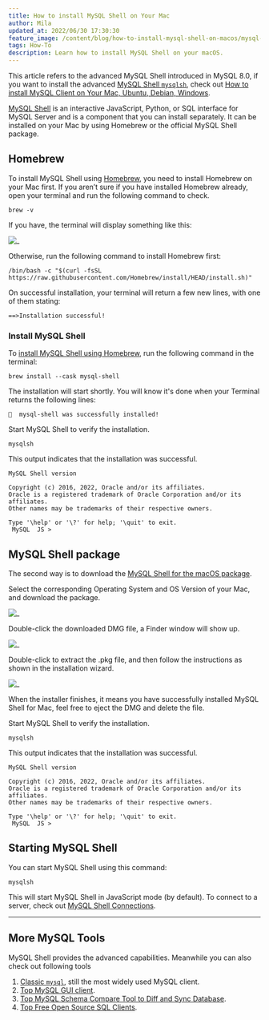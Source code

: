 ```yaml
---
title: How to install MySQL Shell on Your Mac
author: Mila
updated_at: 2022/06/30 17:30:30
feature_image: /content/blog/how-to-install-mysql-shell-on-macos/mysql-mac.webp
tags: How-To
description: Learn how to install MySQL Shell on your macOS.
---
```


<HintBlock type="info">

This article refers to the advanced MySQL Shell introduced in MySQL 8.0, if you want to install the advanced [MySQL Shell `mysqlsh`](https://dev.mysql.com/doc/mysql-shell/8.0/en/), check out [How to install MySQL Client on Your Mac, Ubuntu, Debian, Windows](/blog/how-to-install-mysql-client-on-mac-ubuntu-centos-windows).

</HintBlock>

[MySQL Shell](https://dev.mysql.com/doc/mysql-shell/8.0/en/) is an interactive JavaScript, Python, or SQL interface for MySQL Server and is a component that you can install separately. It can be installed on your Mac by using Homebrew or the official MySQL Shell package.

## Homebrew

To install MySQL Shell using [Homebrew](https://brew.sh/), you need to install Homebrew on your Mac first. If you aren’t sure if you have installed Homebrew already, open your terminal and run the following command to check.

```text
brew -v
```

If you have, the terminal will display something like this:

![_](/content/blog/how-to-install-mysql-shell-on-macos/brew-version.webp)

Otherwise, run the following command to install Homebrew first:

```text
/bin/bash -c "$(curl -fsSL https://raw.githubusercontent.com/Homebrew/install/HEAD/install.sh)"
```

On successful installation, your terminal will return a few new lines, with one of them stating:

```plain
==>Installation successful!
```

### Install MySQL Shell

To [install MySQL Shell using Homebrew](https://formulae.brew.sh/cask/mysql-shell), run the following command in the terminal:

```text
brew install --cask mysql-shell
```

The installation will start shortly. You will know it's done when your Terminal returns the following lines:

```plain
🍺  mysql-shell was successfully installed!
```

Start MySQL Shell to verify the installation.

```text
mysqlsh
```

This output indicates that the installation was successful.

```plain
MySQL Shell version

Copyright (c) 2016, 2022, Oracle and/or its affiliates.
Oracle is a registered trademark of Oracle Corporation and/or its affiliates.
Other names may be trademarks of their respective owners.

Type '\help' or '\?' for help; '\quit' to exit.
 MySQL  JS >
```

## MySQL Shell package

The second way is to download the [MySQL Shell for the macOS package](https://dev.mysql.com/downloads/shell/).

Select the corresponding Operating System and OS Version of your Mac, and download the package.

![_](/content/blog/how-to-install-mysql-shell-on-macos/mac-version.webp)

Double-click the downloaded DMG file, a Finder window will show up.

![_](/content/blog/how-to-install-mysql-shell-on-macos/mysql-shell-pkg.webp)

Double-click to extract the .pkg file, and then follow the instructions as shown in the installation wizard.

![_](/content/blog/how-to-install-mysql-shell-on-macos/mysql-install-wizard.webp)

When the installer finishes, it means you have successfully installed MySQL Shell for Mac, feel free to eject the DMG and delete the file.

Start MySQL Shell to verify the installation.

```text
mysqlsh
```

This output indicates that the installation was successful.

```plain
MySQL Shell version

Copyright (c) 2016, 2022, Oracle and/or its affiliates.
Oracle is a registered trademark of Oracle Corporation and/or its affiliates.
Other names may be trademarks of their respective owners.

Type '\help' or '\?' for help; '\quit' to exit.
 MySQL  JS >
```

## Starting MySQL Shell

You can start MySQL Shell using this command:

```text
mysqlsh
```

This will start MySQL Shell in JavaScript mode (by default). To connect to a server, check out [MySQL Shell Connections](https://dev.mysql.com/doc/mysql-shell/8.0/en/mysql-shell-connections.html).

---

## More MySQL Tools

MySQL Shell provides the advanced capabilities. Meanwhile you can also check out following tools

1. [Classic `mysql`](/blog/how-to-install-mysql-client-on-mac-ubuntu-centos-windows), still the most widely used MySQL client.
1. [Top MySQL GUI client](/blog/top-mysql-gui-client).
1. [Top MySQL Schema Compare Tool to Diff and Sync Database](/blog/top-mysql-schema-compare-tools).
1. [Top Free Open Source SQL Clients](/blog/top-open-source-sql-clients).
